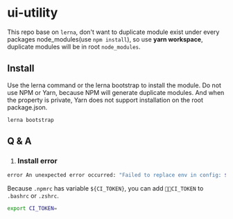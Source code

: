 # ui-utility

This repo base on `lerna`, don't want to duplicate module exist under every packages node_modules(use `npm install`), so use **yarn workspace**, duplicate modules will be in root `node_modules`.

## Install

Use the lerna command or the lerna bootstrap to install the module. Do not use NPM or Yarn, because NPM will generate duplicate modules. And when the property is private, Yarn does not support installation on the root package.json.

```
lerna bootstrap
```

## Q & A

1. ### Install error
  ```bash
  error An unexpected error occurred: "Failed to replace env in config: ${CI_TOKEN}"
  ```
  Because `.npmrc` has variable `${CI_TOKEN}`, you can add `CI_TOKEN` to `.bashrc` or `.zshrc`.

  ```bash
  export CI_TOKEN=
  ```